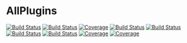 # AllPlugins

[![Build Status](https://github.com/tester/AllPlugins.jl/actions/workflows/CI.yml/badge.svg?branch=main)](https://github.com/tester/AllPlugins.jl/actions/workflows/CI.yml?query=branch%3Amain)
[![Build Status](https://github.com/tester/AllPlugins.jl/badges/main/pipeline.svg)](https://github.com/tester/AllPlugins.jl/pipelines)
[![Coverage](https://github.com/tester/AllPlugins.jl/badges/main/coverage.svg)](https://github.com/tester/AllPlugins.jl/commits/main)
[![Build Status](https://travis-ci.com/tester/AllPlugins.jl.svg?branch=main)](https://travis-ci.com/tester/AllPlugins.jl)
[![Build Status](https://ci.appveyor.com/api/projects/status/github/tester/AllPlugins.jl?svg=true)](https://ci.appveyor.com/project/tester/AllPlugins-jl)
[![Build Status](https://cloud.drone.io/api/badges/tester/AllPlugins.jl/status.svg)](https://cloud.drone.io/tester/AllPlugins.jl)
[![Build Status](https://api.cirrus-ci.com/github/tester/AllPlugins.jl.svg)](https://cirrus-ci.com/github/tester/AllPlugins.jl)
[![Coverage](https://codecov.io/gh/tester/AllPlugins.jl/branch/main/graph/badge.svg)](https://codecov.io/gh/tester/AllPlugins.jl)
[![Coverage](https://coveralls.io/repos/github/tester/AllPlugins.jl/badge.svg?branch=main)](https://coveralls.io/github/tester/AllPlugins.jl?branch=main)
